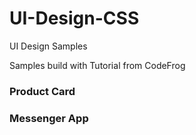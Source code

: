 # UI-Design-CSS
UI Design Samples

Samples build with Tutorial from CodeFrog

### Product Card

### Messenger App
